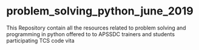 # problem_solving_python_june_2019
This Repository contain all the resources related to problem solving and programming in python offered to to APSSDC trainers and students participating TCS code vita
